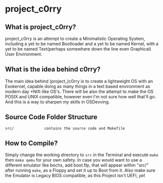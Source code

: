 # project_c0rry

## What is project_c0rry?

project_c0rry is an attempt to create a Minimalistic Operating System, including a yet to be named Bootloader and a yet to be named Kernel, with a yet to be named Text(perhaps somewhere down the line even Graphical) User Environment.

## What is the idea behind c0rry?

The main idea behind (project_)c0rry is to create a lightweight OS with an Exokernel, capable doing as many things in a text based environment as modern day \*NIX-like OS's.
There will be also the attempt to make the OS POSIX and UNIX compatible, however even I'm not sure how well that'll go.
And this is a way to sharpen my skills in OSDevving.

## Source Code Folder Structure
    src/              contains the source code and Makefile

## How to Compile?
Simply change the working directory to `src` in the Terminal and execute `make` then `make qemu` for your own safety.
In case you would want to use a different emulator like bochs, add boot.flp, that will appear within "src/" after running `make`, as a Floppy and set it up to Boot from it. Also make sure the Emulator is Legacy BIOS compatible, as this Project isn't UEFI, *yet*
